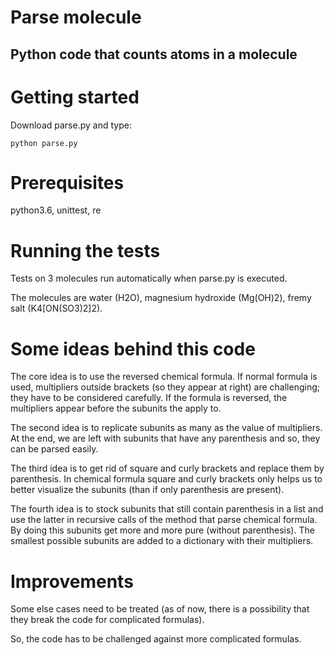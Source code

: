 # Parse molecule
## Python code that counts atoms in a molecule

# Getting started
Download parse.py and type:

```
python parse.py
```

# Prerequisites
python3.6, unittest, re

# Running the tests
Tests on 3 molecules run automatically when parse.py is executed.

The molecules are water (H2O), magnesium hydroxide (Mg(OH)2), fremy salt (K4[ON(SO3)2]2).

# Some ideas behind this code
The core idea is to use the reversed chemical formula. If normal formula is used, multipliers outside brackets (so they appear at right) are challenging; they have to be considered carefully. If the formula is reversed, the multipliers appear before the subunits the apply to.

The second idea is to replicate subunits as many as the value of multipliers. At the end, we are left with subunits that have any parenthesis and so, they can be parsed easily.

The third idea is to get rid of square and curly brackets and replace them by parenthesis. In chemical formula square and curly brackets only helps us to better visualize the subunits (than if only parenthesis are present).

The fourth idea is to stock subunits that still contain parenthesis in a list and use the latter in recursive calls of the method that parse chemical formula. By doing this subunits get more and more pure (without parenthesis). The smallest possible subunits are added to a dictionary with their multipliers.


# Improvements
Some else cases need to be treated (as of now, there is a possibility that they break the code for complicated formulas).

So, the code has to be challenged against more complicated formulas.
